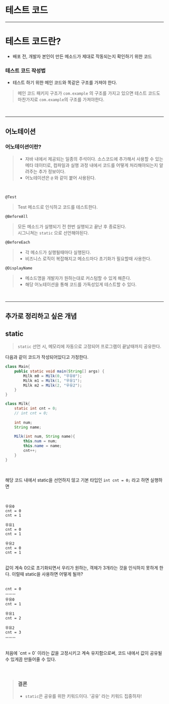 # 테스트 코드

---

# 테스트 코드란?
- 배포 전, 개발자 본인이 만든 메소드가 제대로 작동되는지 확인하기 위한 코드

### 테스트 코드 작성법
- 테스트 하기 위한 메인 코드와 똑같은 구조를 가져야 한다.
> 메인 코드 패키지 구조가 `com.example` 의 구조를 가지고 있으면 테스트 코드도 마찬가지로 `com.example`의 구조를 가져야한다.

<br>

---

## 어노테이션

### 어노테이션이란?
> - 자바 내에서 제공되는 일종의 주석이다. 소스코드에 추가해서 사용할 수 있는 메타 데이터로, 컴파일과 실행 과정 내에서 코드를 어떻게 처리해야되는지 알려주는 추가 정보이다. <br>
> - 어노테이션은 `@` 와 같이 붙어 사용된다.

<br>

`@Test`
> Test 메소드로 인식하고 코드를 테스트한다.

`@BeforeAll`
> 모든 메소드가 실행되기 전 한번 실행되고 끝난 후 종료된다. <br>
> 시그니쳐는 `static` 으로 선언해야된다.

`@BeforeEach`
> - 각 메소드가 실행될때마다 실행된다. <br>
> - 비즈니스 로직이 복잡해지고 메소드마다 초기화가 필요할때 사용한다.


`@DisplayName`
> - 메소드명을 개발자가 원하는대로 커스텀할 수 있게 해준다. <br>
> - 해당 어노테이션을 통해 코드를 가독성있게 테스트할 수 있다.

<br>

---

## 추가로 정리하고 싶은 개념

## static
> `static` 선언 시, 메모리에 자동으로 고정되어 프로그램이 끝날때까지 공유한다. <br>

다음과 같이 코드가 작성되어있디고 가정한다.

```java
class Main{
    public static void main(String[] args) {
        Milk m0 = Milk(0, "우유0");
        Milk m1 = Milk(1, "우유1");
        Milk m2 = Milk(2, "우유2");
    }
}

class Milk{
    static int cnt = 0;
    // int cnt = 0;
    
    int num;
    String name;
    
    Milk(int num, String name){
        this.num = num;
        this.name = name;
        cnt++;
    }
}
```
<br>

해당 코드 내에서 static을 선언하지 않고 기본 타입인 `int cnt = 0;` 라고 하면 실행하면

<br>

```
우유0 
cnt = 0 
cnt = 1

우유1
cnt = 0 
cnt = 1

우유2
cnt = 0
cnt = 1
```
<br>
값이 계속 0으로 초기화되면서 우리가 원하는, 객체가 3개라는 것을 인식하지 못하게 한다. 이럴때 static을 사용하면 어떻게 될까? <br>
<br>



```
cnt = 0 
ㅡㅡㅡ 
우유0
cnt = 1

우유1
cnt = 2

우유2
cnt = 3
ㅡㅡㅡ
```
<br>
처음에 `cnt = 0` 이라는 값을 고정시키고 계속 유지함으로써, 코드 내에서 값이 공유될 수 있게끔 만들어줄 수 있다.
<br><br>
<br/>

> ### 결론
> - `static`은 공유를 위한 키워드이다. '공유' 라는 키워드 집중하자!
